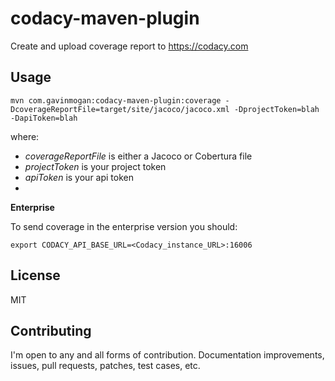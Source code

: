 # codacy-maven-plugin

Create and upload coverage report to https://codacy.com

## Usage

`mvn com.gavinmogan:codacy-maven-plugin:coverage -DcoverageReportFile=target/site/jacoco/jacoco.xml -DprojectToken=blah -DapiToken=blah`

where: 

* *coverageReportFile* is either a Jacoco or Cobertura file
* *projectToken* is your project token
* *apiToken* is your api token
*

**Enterprise**

To send coverage in the enterprise version you should:
```
export CODACY_API_BASE_URL=<Codacy_instance_URL>:16006
```

## License

MIT

## Contributing

I'm open to any and all forms of contribution. Documentation improvements, issues, pull requests, patches, test cases, etc.
